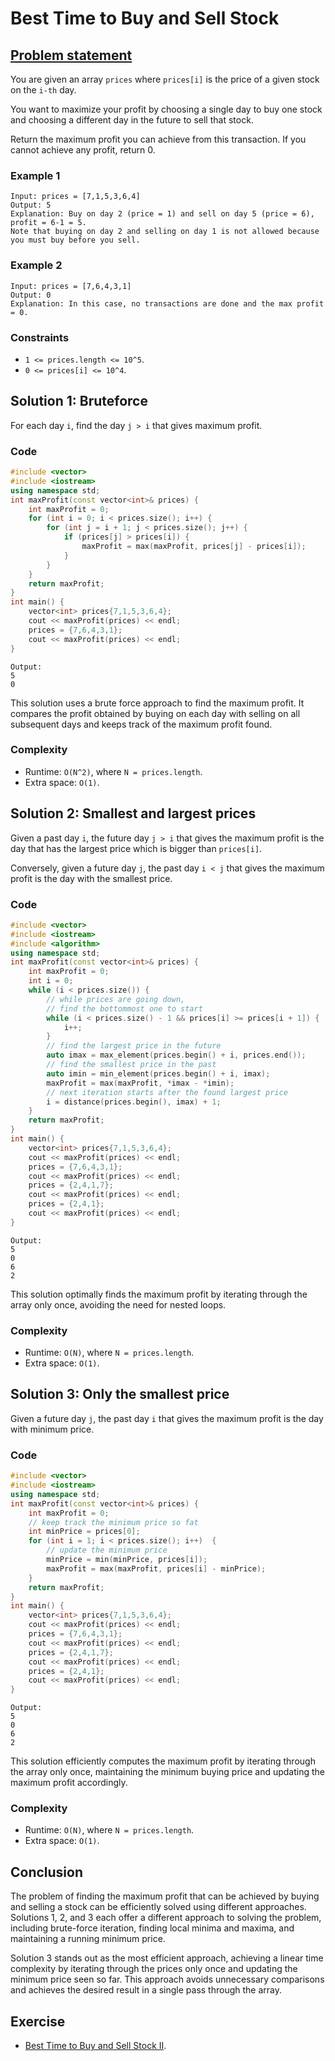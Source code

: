 # Best Time to Buy and Sell Stock

## [Problem statement](https://leetcode.com/problems/best-time-to-buy-and-sell-stock/)

You are given an array `prices` where `prices[i]` is the price of a given stock on the `i-th` day.

You want to maximize your profit by choosing a single day to buy one stock and choosing a different day in the future to sell that stock.

Return the maximum profit you can achieve from this transaction. If you cannot achieve any profit, return 0.


### Example 1
```text
Input: prices = [7,1,5,3,6,4]
Output: 5
Explanation: Buy on day 2 (price = 1) and sell on day 5 (price = 6), profit = 6-1 = 5.
Note that buying on day 2 and selling on day 1 is not allowed because you must buy before you sell.
```
### Example 2
```text
Input: prices = [7,6,4,3,1]
Output: 0
Explanation: In this case, no transactions are done and the max profit = 0.
``` 

### Constraints

* `1 <= prices.length <= 10^5`.
* `0 <= prices[i] <= 10^4`.

## Solution 1: Bruteforce

For each day `i`, find the day `j > i` that gives maximum profit.

### Code
```cpp
#include <vector>
#include <iostream>
using namespace std;
int maxProfit(const vector<int>& prices) {
    int maxProfit = 0;
    for (int i = 0; i < prices.size(); i++) {        
        for (int j = i + 1; j < prices.size(); j++) {
            if (prices[j] > prices[i]) {
                maxProfit = max(maxProfit, prices[j] - prices[i]);
            }
        }
    }
    return maxProfit;
}
int main() {
    vector<int> prices{7,1,5,3,6,4};
    cout << maxProfit(prices) << endl;
    prices = {7,6,4,3,1};
    cout << maxProfit(prices) << endl;
}
```
```text
Output:
5
0
```
This solution uses a brute force approach to find the maximum profit. It compares the profit obtained by buying on each day with selling on all subsequent days and keeps track of the maximum profit found. 

### Complexity

* Runtime: `O(N^2)`, where `N = prices.length`.
* Extra space: `O(1)`.

## Solution 2: Smallest and largest prices

Given a past day `i`, the future day `j > i` that gives the maximum profit is the day that has the largest price which is bigger than `prices[i]`.

Conversely, given a future day `j`, the past day `i < j` that gives the maximum profit is the day with the smallest price.

### Code
```cpp
#include <vector>
#include <iostream>
#include <algorithm>
using namespace std;
int maxProfit(const vector<int>& prices) {
    int maxProfit = 0;
    int i = 0;
    while (i < prices.size()) {
        // while prices are going down,
        // find the bottommost one to start
        while (i < prices.size() - 1 && prices[i] >= prices[i + 1]) {
            i++;
        }
        // find the largest price in the future
        auto imax = max_element(prices.begin() + i, prices.end());
        // find the smallest price in the past
        auto imin = min_element(prices.begin() + i, imax);
        maxProfit = max(maxProfit, *imax - *imin);
        // next iteration starts after the found largest price 
        i = distance(prices.begin(), imax) + 1;
    }
    return maxProfit;
}
int main() {
    vector<int> prices{7,1,5,3,6,4};
    cout << maxProfit(prices) << endl;
    prices = {7,6,4,3,1};
    cout << maxProfit(prices) << endl;
    prices = {2,4,1,7};
    cout << maxProfit(prices) << endl;
    prices = {2,4,1};
    cout << maxProfit(prices) << endl;
}
```
```text
Output:
5
0
6
2
```

This solution optimally finds the maximum profit by iterating through the array only once, avoiding the need for nested loops. 

### Complexity

* Runtime: `O(N)`, where `N = prices.length`.
* Extra space: `O(1)`.

## Solution 3: Only the smallest price

Given a future day `j`, the past day `i` that gives the maximum profit is the day with minimum price.

### Code
```cpp
#include <vector>
#include <iostream>
using namespace std;
int maxProfit(const vector<int>& prices) {
    int maxProfit = 0;
    // keep track the minimum price so fat
    int minPrice = prices[0]; 
    for (int i = 1; i < prices.size(); i++)  {
        // update the minimum price
        minPrice = min(minPrice, prices[i]);
        maxProfit = max(maxProfit, prices[i] - minPrice);
    }
    return maxProfit;
}
int main() {
    vector<int> prices{7,1,5,3,6,4};
    cout << maxProfit(prices) << endl;
    prices = {7,6,4,3,1};
    cout << maxProfit(prices) << endl;
    prices = {2,4,1,7};
    cout << maxProfit(prices) << endl;
    prices = {2,4,1};
    cout << maxProfit(prices) << endl;
}
```
```text
Output:
5
0
6
2
```
This solution efficiently computes the maximum profit by iterating through the array only once, maintaining the minimum buying price and updating the maximum profit accordingly.

### Complexity

* Runtime: `O(N)`, where `N = prices.length`.
* Extra space: `O(1)`.

## Conclusion

The problem of finding the maximum profit that can be achieved by buying and selling a stock can be efficiently solved using different approaches. Solutions 1, 2, and 3 each offer a different approach to solving the problem, including brute-force iteration, finding local minima and maxima, and maintaining a running minimum price. 

Solution 3 stands out as the most efficient approach, achieving a linear time complexity by iterating through the prices only once and updating the minimum price seen so far. This approach avoids unnecessary comparisons and achieves the desired result in a single pass through the array.

## Exercise
- [Best Time to Buy and Sell Stock II](https://leetcode.com/problems/best-time-to-buy-and-sell-stock-ii/).

